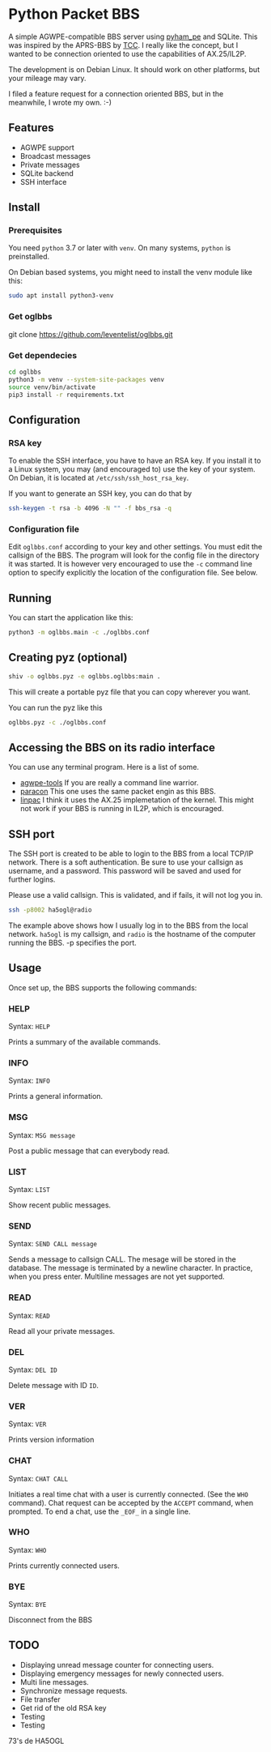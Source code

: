 # Python Packet BBS

A simple AGWPE-compatible BBS server using [pyham_pe](https://github.com/mfncooper/pyham_pe) and SQLite. This was inspired by the APRS-BBS by [TCC](https://github.com/TheCommsChannel/TC2-APRS-BBS). I really like the concept, but I wanted to be connection oriented to use the capabilities of AX.25/IL2P.

The development is on Debian Linux. It should work on other platforms, but your mileage may vary.

I filed a feature request for a connection oriented BBS, but in the meanwhile, I wrote my own. :-)


## Features

* AGWPE support
* Broadcast messages
* Private messages
* SQLite backend
* SSH interface


## Install

### Prerequisites

You need `python` 3.7 or later with `venv`. On many systems, `python` is preinstalled.

On Debian based systems, you might need to install the venv module like this:

```bash
sudo apt install python3-venv
```

### Get oglbbs

git clone https://github.com/leventelist/oglbbs.git

### Get dependecies


```bash
cd oglbbs
python3 -m venv --system-site-packages venv
source venv/bin/activate
pip3 install -r requirements.txt
```


## Configuration

### RSA key

To enable the SSH interface, you have to have an RSA key. If you install it to
a Linux system, you may (and encouraged to) use the key of your system. On
Debian, it is located at `/etc/ssh/ssh_host_rsa_key`.

If you want to generate an SSH key, you can do that by

```bash
ssh-keygen -t rsa -b 4096 -N "" -f bbs_rsa -q
```
### Configuration file

Edit `oglbbs.conf` according to your key and other settings. You must edit the callsign of the BBS.
The program will look for the config file in the directory it was started. It is however very encouraged
to use the `-c` command line option to specify explicitly the location of the configuration file. See below.


## Running

You can start the application like this:

```bash
python3 -m oglbbs.main -c ./oglbbs.conf
```


## Creating pyz (optional)

```bash
shiv -o oglbbs.pyz -e oglbbs.oglbbs:main .
```
This will create a portable pyz file that you can copy wherever you want.

You can run the pyz like this

```bash
oglbbs.pyz -c ./oglbbs.conf
```


## Accessing the BBS on its radio interface

You can use any terminal program. Here is a list of some.

* [agwpe-tools](https://github.com/jmkristian/agwpe-tools) If you are really a command
line warrior.
* [paracon](https://github.com/mfncooper/paracon) This one uses the same
packet engin as this BBS.
* [linpac](https://sourceforge.net/projects/linpac/) I think it uses the
AX.25 implemetation of the kernel. This might not work if your BBS is
running in IL2P, which is encouraged.


## SSH port

The SSH port is created to be able to login to the BBS from a local TCP/IP network. There is a soft authentication. Be sure to use your callsign as username, and a password. This password will be saved and used for further logins.

Please use a valid callsign. This is validated, and if fails, it will not log you in.

```bash
ssh -p8002 ha5ogl@radio
```

The example above shows how I usually log in to the BBS from the local network. `ha5ogl` is my callsign, and `radio` is the hostname of the computer running the BBS. -p specifies the port.

## Usage

Once set up, the BBS supports the following commands:

### HELP

Syntax: `HELP`

Prints a summary of the available commands.

### INFO

Syntax: `INFO`

Prints a general information.

### MSG

Syntax: `MSG message`

Post a public message that can everybody read.

### LIST

Syntax: `LIST`

Show recent public messages.

### SEND

Syntax: `SEND CALL message`

Sends a message to callsign CALL. The mesage will be stored in the database. The message is terminated by a newline character. In practice, when you press enter. Multiline messages are not yet supported.

### READ

Syntax: `READ`

Read all your private messages.

### DEL

Syntax: `DEL ID`

Delete message with ID `ID`.

### VER

Syntax: `VER`

Prints version information

### CHAT

Syntax: `CHAT CALL`

Initiates a real time chat with a user is currently connected. (See the `WHO` command). Chat request can be accepted by the `ACCEPT` command, when prompted. To end a chat, use the `_EOF_` in a single line.

### WHO

Syntax: `WHO`

Prints currently connected users.

### BYE

Syntax: `BYE`

Disconnect from the BBS


## TODO

* Displaying unread message counter for connecting users.
* Displaying emergency messages for newly connected users.
* Multi line messages.
* Synchronize message requests.
* File transfer
* Get rid of the old RSA key
* Testing
* Testing

73's de HA5OGL
